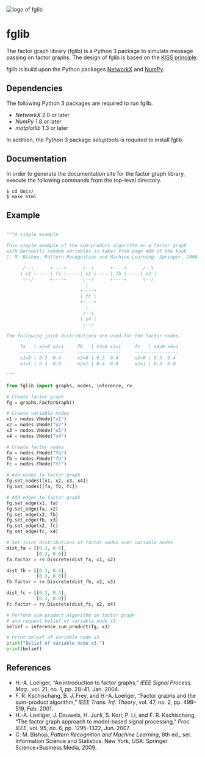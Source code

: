 ![logo of fglib](https://rawgit.com/danbar/fglib/master/docs/logo.svg)

fglib
=====

The factor graph library (fglib) is a Python 3 package to simulate message passing on factor graphs.
The design of fglib is based on the [KISS principle](https://en.wikipedia.org/wiki/KISS_principle).

fglib is build upon the Python packages [NetworkX](https://networkx.github.io/) and [NumPy](http://www.numpy.org/).

Dependencies
------------

The following Python 3 packages are required to run fglib.

* _NetworkX_ 2.0 or later
* _NumPy_ 1.8 or later
* _matplotlib_ 1.3 or later

In addition, the Python 3 package _setuptools_ is required to install fglib.

Documentation
-------------

In order to generate the documentation site for the factor graph library, execute the following commands from the top-level directory.

```
$ cd docs/
$ make html
```

Example
-------

```Python

"""A simple example

This simple example of the sum-product algorithm on a factor graph
with Bernoulli random variables is taken from page 409 of the book
C. M. Bishop, Pattern Recognition and Machine Learning. Springer, 2006.

      /--\      +----+      /--\      +----+      /--\
     | x1 |-----| fa |-----| x2 |-----| fb |-----| x3 |
      \--/      +----+      \--/      +----+      \--/
                             |
                           +----+
                           | fc |
                           +----+
                             |
                            /--\
                           | x4 |
                            \--/

The following joint distributions are used for the factor nodes.

     fa   | x2=0 x2=1     fb   | x3=0 x3=1     fc   | x4=0 x4=1
     ----------------     ----------------     ----------------
     x1=0 | 0.3  0.4      x2=0 | 0.3  0.4      x2=0 | 0.3  0.4
     x1=1 | 0.3  0.0      x2=1 | 0.3  0.0      x2=1 | 0.3  0.0

"""

from fglib import graphs, nodes, inference, rv

# Create factor graph
fg = graphs.FactorGraph()

# Create variable nodes
x1 = nodes.VNode("x1")
x2 = nodes.VNode("x2")
x3 = nodes.VNode("x3")
x4 = nodes.VNode("x4")

# Create factor nodes
fa = nodes.FNode("fa")
fb = nodes.FNode("fb")
fc = nodes.FNode("fc")

# Add nodes to factor graph
fg.set_nodes([x1, x2, x3, x4])
fg.set_nodes([fa, fb, fc])

# Add edges to factor graph
fg.set_edge(x1, fa)
fg.set_edge(fa, x2)
fg.set_edge(x2, fb)
fg.set_edge(fb, x3)
fg.set_edge(x2, fc)
fg.set_edge(fc, x4)

# Set joint distributions of factor nodes over variable nodes
dist_fa = [[0.3, 0.4],
           [0.3, 0.0]]
fa.factor = rv.Discrete(dist_fa, x1, x2)

dist_fb = [[0.3, 0.4],
           [0.3, 0.0]]
fb.factor = rv.Discrete(dist_fb, x2, x3)

dist_fc = [[0.3, 0.4],
           [0.3, 0.0]]
fc.factor = rv.Discrete(dist_fc, x2, x4)

# Perform sum-product algorithm on factor graph
# and request belief of variable node x3
belief = inference.sum_product(fg, x3)

# Print belief of variable node x3
print("Belief of variable node x3:")
print(belief)

```

References
----------

* H.-A. Loeliger, “An introduction to factor graphs,” 
_IEEE Signal Process. Mag._, vol. 21, no. 1, pp. 28–41, Jan. 2004.
* F. R. Kschischang, B. J. Frey, and H.-A. Loeliger, “Factor graphs and the sum-product algorithm,” 
_IEEE Trans. Inf. Theory_, vol. 47, no. 2, pp. 498–519, Feb. 2001.
* H.-A. Loeliger, J. Dauwels, H. Junli, S. Korl, P. Li, and F. R. Kschischang, “The factor graph approach to model-based signal processing,” 
_Proc. IEEE_, vol. 95, no. 6, pp. 1295–1322, Jun. 2007.
* C. M. Bishop, _Pattern Recognition and Machine Learning_, 
8th ed., ser. Information Science and Statistics. New York, USA: Springer Science+Business Media, 2009.
